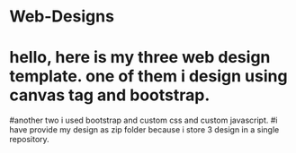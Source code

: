 # Web-Designs
# hello, here is my three web design template. one of them i design using canvas tag and bootstrap.
#another two i used bootstrap and custom css and custom javascript.
#i have provide my design as zip folder because i store 3 design in a single repository.
